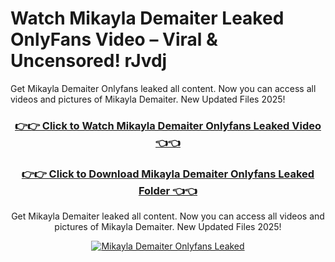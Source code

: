 # Watch Mikayla Demaiter Leaked OnlyFans Video – Viral & Uncensored! rJvdj

Get Mikayla Demaiter Onlyfans leaked all content. Now you can access all videos and pictures of Mikayla Demaiter. New Updated Files 2025!  
<div align="center">
  
### [👉👉 Click to Watch Mikayla Demaiter Onlyfans Leaked Video 👈👈](https://links2leaks.com/mikaylademaiter)  
### [👉👉 Click to Download Mikayla Demaiter Onlyfans Leaked Folder 👈👈](https://links2leaks.com/mikaylademaiter)  

Get Mikayla Demaiter leaked all content. Now you can access all videos and pictures of Mikayla Demaiter. New Updated Files 2025!  

[![Mikayla Demaiter Onlyfans Leaked](https://i.ibb.co/93hzkbrt/l2l.gif)](https://links2leaks.com/mikaylademaiter)  

</div>
